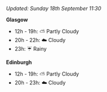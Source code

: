 *Updated: Sunday 18th September 11:30*

**Glasgow**

* 12h - 19h: :partly_sunny: Partly Cloudy
* 20h - 22h: :cloud: Cloudy
* 23h: :umbrella: Rainy

**Edinburgh**

* 12h - 19h: :partly_sunny: Partly Cloudy
* 20h - 23h: :cloud: Cloudy
